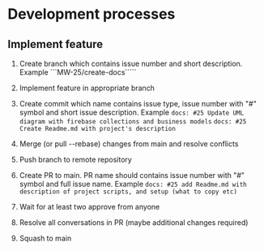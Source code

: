 # Development processes

## Implement feature
1. Create branch which contains issue number and short description. Example
```MW-25/create-docs`````

2. Implement feature in appropriate branch

3. Create commit which name contains issue type, issue number with "#" symbol and short issue description. Example
```docs: #25 Update UML diagram with firebase collections and business models```
```docs: #25 Create Readme.md with project's description```

3. Merge (or pull --rebase) changes from main and resolve conflicts

4. Push branch to remote repository

7. Create PR to main. PR name should contains issue number with "#" symbol and full issue name. Example
```docs: #25 add Readme.md with description of project scripts, and setup (what to copy etc)```

8. Wait for at least two approve from anyone

9. Resolve all conversations in PR (maybe additional changes required)

10. Squash to main
